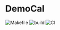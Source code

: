 # DemoCal
![Makefile](https://github.com/99002777/DemoCal/workflows/Makefile/badge.svg)
![build](https://github.com/99002777/DemoCal/workflows/build/badge.svg)
![CI](https://github.com/99002777/DemoCal/workflows/CI/badge.svg)

